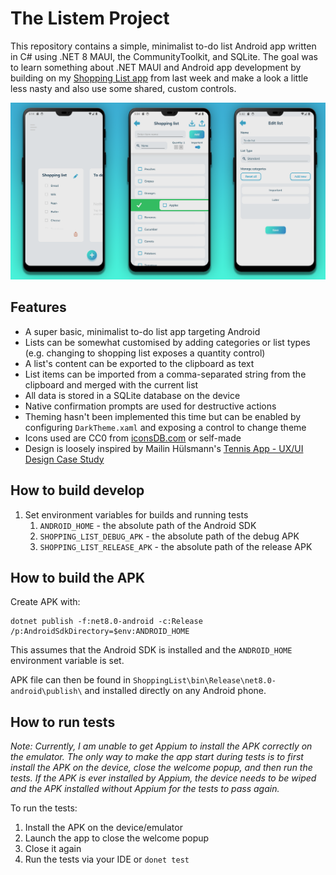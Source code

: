 # The Listem Project

This repository contains a simple, minimalist to-do list Android app written in C# using .NET 8 MAUI, the
CommunityToolkit, and SQLite. The goal was to learn something about .NET MAUI and Android app development by building
on my [Shopping List app](https://github.com/kimgoetzke/practice-maui-shopping-list) from last week and make a look a
little less nasty and also use some shared, custom controls.

![Screenshots GIF](./assets/screenshots.png)

## Features

- A super basic, minimalist to-do list app targeting Android
- Lists can be somewhat customised by adding categories or list types (e.g. changing to shopping list exposes a
  quantity control)
- A list's content can be exported to the clipboard as text
- List items can be imported from a comma-separated string from the clipboard and merged with the current list
- All data is stored in a SQLite database on the device
- Native confirmation prompts are used for destructive actions
- Theming hasn't been implemented this time but can be enabled by configuring `DarkTheme.xaml` and exposing a control to
  change theme
- Icons used are CC0 from [iconsDB.com](https://www.iconsdb.com/) or self-made
- Design is loosely inspired by Mailin
  Hülsmann's [Tennis App - UX/UI Design Case Study](https://www.behance.net/gallery/124361333/Tennis-App-UXUI-Design-Case-Study)

## How to build develop

1. Set environment variables for builds and running tests
    1. `ANDROID_HOME` - the absolute path of the Android SDK
    2. `SHOPPING_LIST_DEBUG_APK` - the absolute path of the debug APK
    3. `SHOPPING_LIST_RELEASE_APK` - the absolute path of the release APK

## How to build the APK

Create APK with:

```shell
dotnet publish -f:net8.0-android -c:Release /p:AndroidSdkDirectory=$env:ANDROID_HOME
```

This assumes that the Android SDK is installed and the `ANDROID_HOME` environment variable is set.

APK file can then be found in `ShoppingList\bin\Release\net8.0-android\publish\` and installed directly on any Android
phone.

## How to run tests

_Note: Currently, I am unable to get Appium to install the APK correctly on the emulator. The only way to make the app
start during tests is to first install the APK on the device, close the welcome popup, and then run the tests. If the
APK is ever installed by Appium, the device needs to be wiped and the APK installed without Appium for the tests to
pass again._

To run the tests:

1. Install the APK on the device/emulator
2. Launch the app to close the welcome popup
3. Close it again
4. Run the tests via your IDE or `donet test`
